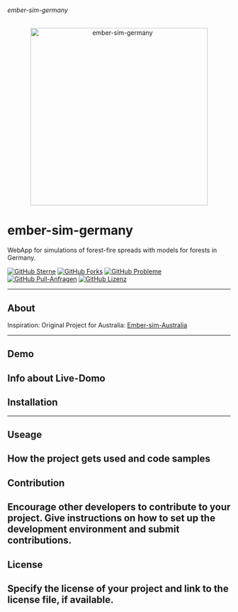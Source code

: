 ###### ember-sim-germany
<p align="center">
  <img src="[Titelbild](./images/bundespolizei-nh.png)" alt="ember-sim-germany" width="400" height="auto">
</p>

# ember-sim-germany

WebApp for simulations of forest-fire spreads with models for forests in Germany.

[![GitHub Sterne](https://img.shields.io/github/stars/OTI2020/ddc-trees?style=flat-square)](https://github.com/OTI2020/ddc-trees)
[![GitHub Forks](https://img.shields.io/github/forks/oti2020/ddc-trees?style=flat-square)](https://github.com/oti2020/ddc-trees/network)
[![GitHub Probleme](https://img.shields.io/github/issues/oti2020/ddc-trees?style=flat-square)](https://github.com/oti2020/ddc-trees/issues)
[![GitHub Pull-Anfragen](https://img.shields.io/github/issues-pr/oti2020/ddc-trees?style=flat-square)](https://github.com/oti2020/ddc-trees/pulls)
[![GitHub Lizenz](https://img.shields.io/github/license/oti2020/ddc-trees?style=flat-square)](https://github.com/oti2020/ddc-trees/blob/main/LICENSE)

---

## About

Inspiration: Original Project for Australia:
[Ember-sim-Australia](http://ember-sim.s3-website-ap-southeast-2.amazonaws.com/)

---

## Demo

Info about Live-Domo
---

## Installation


---

## Useage

How the project gets used and code samples
---

## Contribution

Encourage other developers to contribute to your project. Give instructions on how to set up the development environment and submit contributions.
---

## License

Specify the license of your project and link to the license file, if available.
---
